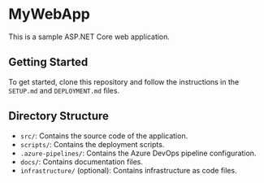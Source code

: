 # MyWebApp

This is a sample ASP.NET Core web application.

## Getting Started

To get started, clone this repository and follow the instructions in the `SETUP.md` and `DEPLOYMENT.md` files.

## Directory Structure

- `src/`: Contains the source code of the application.
- `scripts/`: Contains the deployment scripts.
- `.azure-pipelines/`: Contains the Azure DevOps pipeline configuration.
- `docs/`: Contains documentation files.
- `infrastructure/` (optional): Contains infrastructure as code files.
